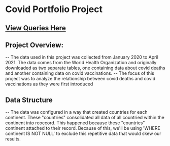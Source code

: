 # Covid Portfolio Project

## [View Queries Here](https://github.com/jgreshy/Covid-Portfolio-Project/blob/main/queries)

## Project Overview:
-- The data used in this project was collected from January 2020 to April 2021. The data comes from the World Health Organization and originally downloaded as two separate tables, one containing data about covid deaths and another containing data on covid vaccinations.
-- The focus of this project was to analyze the relationship between covid deaths and covid vaccinations as they were first introduced
## Data Structure
-- The data was configured in a way that created countries for each continent. These "countries" consolidated all data of all countried within the continent into reoccord. This happened because these "countries" continent attached to their record. Because of this, we'll be using 'WHERE continent IS NOT NULL' to exclude this repetitive data that would skew our results.
